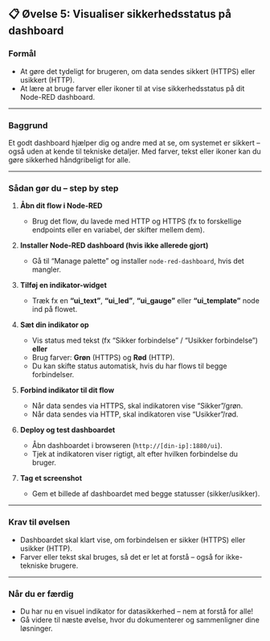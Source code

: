 ## 📋 Øvelse 5: Visualiser sikkerhedsstatus på dashboard

### **Formål**

* At gøre det tydeligt for brugeren, om data sendes sikkert (HTTPS) eller usikkert (HTTP).
* At lære at bruge farver eller ikoner til at vise sikkerhedsstatus på dit Node-RED dashboard.

---

### **Baggrund**

Et godt dashboard hjælper dig og andre med at se, om systemet er sikkert – også uden at kende til tekniske detaljer. Med farver, tekst eller ikoner kan du gøre sikkerhed håndgribeligt for alle.

---

### **Sådan gør du – step by step**

1. **Åbn dit flow i Node-RED**

   * Brug det flow, du lavede med HTTP og HTTPS (fx to forskellige endpoints eller en variabel, der skifter mellem dem).

2. **Installer Node-RED dashboard (hvis ikke allerede gjort)**

   * Gå til “Manage palette” og installer `node-red-dashboard`, hvis det mangler.

3. **Tilføj en indikator-widget**

   * Træk fx en **“ui\_text”**, **“ui\_led”**, **“ui\_gauge”** eller **“ui\_template”** node ind på flowet.

4. **Sæt din indikator op**

   * Vis status med tekst (fx “Sikker forbindelse” / “Usikker forbindelse”) **eller**
   * Brug farver: **Grøn** (HTTPS) og **Rød** (HTTP).
   * Du kan skifte status automatisk, hvis du har flows til begge forbindelser.

5. **Forbind indikator til dit flow**

   * Når data sendes via HTTPS, skal indikatoren vise “Sikker”/grøn.
   * Når data sendes via HTTP, skal indikatoren vise “Usikker”/rød.

6. **Deploy og test dashboardet**

   * Åbn dashboardet i browseren (`http://[din-ip]:1880/ui`).
   * Tjek at indikatoren viser rigtigt, alt efter hvilken forbindelse du bruger.

7. **Tag et screenshot**

   * Gem et billede af dashboardet med begge statusser (sikker/usikker).

---

### **Krav til øvelsen**

* Dashboardet skal klart vise, om forbindelsen er sikker (HTTPS) eller usikker (HTTP).
* Farver eller tekst skal bruges, så det er let at forstå – også for ikke-tekniske brugere.

---

### **Når du er færdig**

* Du har nu en visuel indikator for datasikkerhed – nem at forstå for alle!
* Gå videre til næste øvelse, hvor du dokumenterer og sammenligner dine løsninger.
